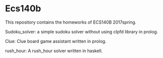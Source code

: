 # Ecs140b
This repository contains the homeworks of ECS140B 2017spring.

Sudoku_solver: a simple sudoku solver without using clpfd library in prolog.

Clue: Clue board game assistant written in prolog.

rush_hour: A rush_hour solver written in haskell.
